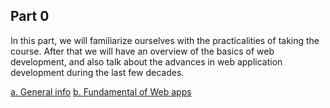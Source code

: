 ## Part 0

In this part, we will familiarize ourselves with the practicalities of taking the course. After that we will have an overview of the basics of web development, and also talk about the advances in web application development during the last few decades.

[a. General info](https://fullstackopen.com/en/part0/general_info)
[b. Fundamental of Web apps](https://fullstackopen.com/en/part0/fundamentals_of_web_apps)

